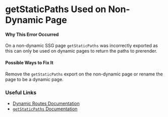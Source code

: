 # getStaticPaths Used on Non-Dynamic Page

#### Why This Error Occurred

On a non-dynamic SSG page `getStaticPaths` was incorrectly exported as this can only be used on dynamic pages to return the paths to prerender.

#### Possible Ways to Fix It

Remove the `getStaticPaths` export on the non-dynamic page or rename the page to be a dynamic page.

### Useful Links

- [Dynamic Routes Documentation](https://nextjs.org/docs/routing/dynamic-routes)
- [`getStaticPaths` Documentation](https://nextjs.org/docs/routing/dynamic-routes)

